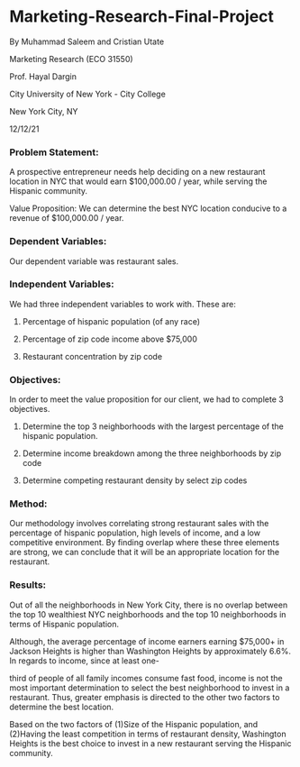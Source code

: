# Marketing-Research-Final-Project

By Muhammad Saleem and Cristian Utate

Marketing Research (ECO 31550)

Prof. Hayal Dargin

City University of New York - City College

New York City, NY

12/12/21

### Problem Statement:

A prospective entrepreneur needs help deciding on a new restaurant location in NYC that would earn $100,000.00 / year, while serving the Hispanic community.

Value Proposition: We can determine the best NYC location conducive to a revenue of $100,000.00 / year.

### Dependent Variables:

Our dependent variable was restaurant sales.

### Independent Variables:

We had three independent variables to work with. These are:

1. Percentage of hispanic population (of any race)

2. Percentage of zip code income above $75,000

3. Restaurant concentration by zip code

### Objectives:

In order to meet the value proposition for our client, we had to complete 3 objectives.

1. Determine the top 3 neighborhoods with the largest percentage of the hispanic population.

2. Determine income breakdown among the three neighborhoods by zip code

3. Determine competing restaurant density by select zip codes

### Method:

Our methodology involves correlating strong restaurant sales with the percentage of hispanic population, high levels of income, and a low competitive environment. By finding overlap where these three elements are strong, we can conclude that it will be an appropriate location for the restaurant.

### Results:

Out of all the neighborhoods in New York City, there is no overlap between the top 10 wealthiest NYC neighborhoods and the top 10 neighborhoods in terms of Hispanic population.

Although, the average percentage of income earners earning $75,000+ in Jackson Heights is higher than Washington Heights by approximately 6.6%. In regards to income, since at least one-

third of people of all family incomes consume fast food, income is not the most important determination to select the best neighborhood to invest in a restaurant. Thus, greater emphasis is directed to the other two factors to determine the best location.

Based on the two factors of (1)Size of the Hispanic population, and (2)Having the least competition in terms of restaurant density, Washington Heights is the best choice to invest in a new restaurant serving the Hispanic community.

